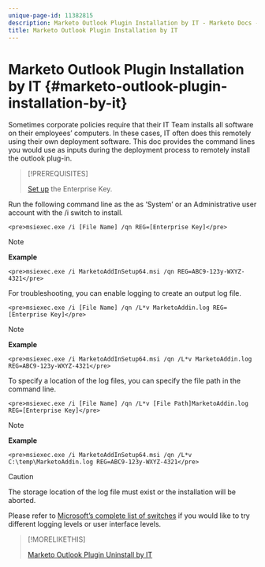 ```yaml
---
unique-page-id: 11382815
description: Marketo Outlook Plugin Installation by IT - Marketo Docs - Product Documentation
title: Marketo Outlook Plugin Installation by IT
---
```


# Marketo Outlook Plugin Installation by IT {#marketo-outlook-plugin-installation-by-it}

Sometimes corporate policies require that their IT Team installs all software on their employees’ computers. In these cases, IT often does this remotely using their own deployment software. This doc provides the command lines you would use as inputs during the deployment process to remotely install the outlook plug-in.

>[!PREREQUISITES]
>
>[Set up](/help/marketo/product-docs/marketo-sales-insight/msi-outlook-plugin/install-the-marketo-add-in-for-outlook-with-an-enterprise-key.md) the Enterprise Key.

Run the following command line as the as ‘System’ or an Administrative user account with the /i switch to install.

`<pre>msiexec.exe /i [File Name] /qn REG=[Enterprise Key]</pre>`  

>[!NOTE]
>
>**Example**
>
>`<pre>msiexec.exe /i MarketoAddInSetup64.msi /qn REG=ABC9-123y-WXYZ-4321</pre>`

For troubleshooting, you can enable logging to create an output log file.

`<pre>msiexec.exe /i [File Name] /qn /L*v MarketoAddin.log REG=[Enterprise Key]</pre>`  

>[!NOTE]
>
>**Example**
>
>`<pre>msiexec.exe /i MarketoAddInSetup64.msi /qn /L*v MarketoAddin.log REG=ABC9-123y-WXYZ-4321</pre>`

To specify a location of the log files, you can specify the file path in the command line.

`<pre>msiexec.exe /i [File Name] /qn /L*v [File Path]MarketoAddin.log REG=[Enterprise Key]</pre>`  

>[!NOTE]
>
>**Example**
>
>`<pre>msiexec.exe /i MarketoAddInSetup64.msi /qn /L*v C:\temp\MarketoAddin.log REG=ABC9-123y-WXYZ-4321</pre>`

>[!CAUTION]
>
>The storage location of the log file must exist or the installation will be aborted.

Please refer to [Microsoft’s complete list of switches](https://support.microsoft.com/en-us/kb/227091) if you would like to try different logging levels or user interface levels.

>[!MORELIKETHIS]
>
>[Marketo Outlook Plugin Uninstall by IT](/help/marketo/product-docs/marketo-sales-insight/msi-outlook-plugin/marketo-outlook-plugin-uninstall-by-it.md)
